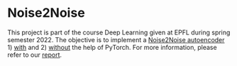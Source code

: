 # Noise2Noise
This project is part of the course Deep Learning given at EPFL during spring semester 2022. The objective is to implement a [Noise2Noise autoencoder](https://arxiv.org/pdf/1803.04189.pdf) 1) [with](Noise2Noise_utils_withTorch.py) and 2) [without](Noise2Noise_utils_withoutTorch.py) the help of PyTorch. For more information, please refer to our [report](Noise2Noise_Report.pdf).
